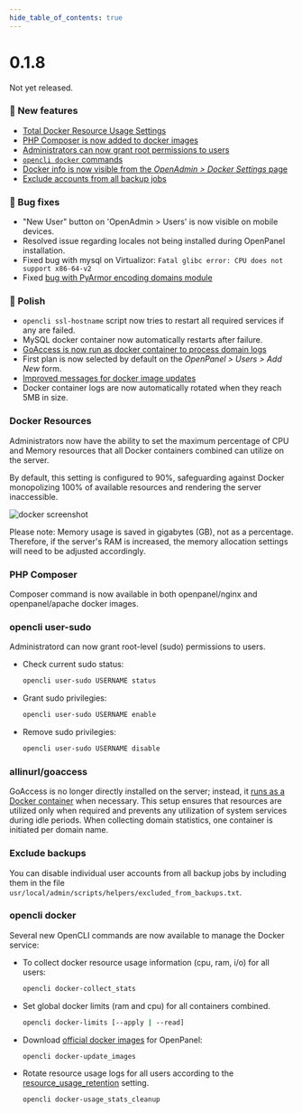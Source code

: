 ```yaml
--- 
hide_table_of_contents: true
---
```



# 0.1.8

Not yet released.


### 🚀 New features
- [Total Docker Resource Usage Settings](#docker-resources)
- [PHP Composer is now added to docker images](#php-composer)
- [Administrators can now grant root permissions to users](#opencli-user-sudo)
- [`opencli docker` commands](#opencli-docker)
- [Docker info is now visible from the *OpenAdmin > Docker Settings* page](https://i.postimg.cc/6pCPVdsc/2024-05-09-19-38.png)
- [Exclude accounts from all backup jobs](#exclude-backups)

### 🐛 Bug fixes
- "New User" button on 'OpenAdmin > Users' is now visible on mobile devices.
- Resolved issue regarding locales not being installed during OpenPanel installation.
- Fixed bug with mysql on Virtualizor: `Fatal glibc error: CPU does not support x86-64-v2`
- Fixed [bug with PyArmor encoding domains module](https://github.com/stefanpejcic/OpenPanel/issues/109)

### 💅 Polish
- `opencli ssl-hostname` script now tries to restart all required services if any are failed.
- MySQL docker container now automatically restarts after failure.
- [GoAccess is now run as docker container to process domain logs](#allinurl-goaccess)
- First plan is now selected by default on the *OpenPanel > Users > Add New* form.
- [Improved messages for docker image updates](https://i.postimg.cc/GmQ7fXH7/2024-05-09-15-19.png)
- Docker container logs are now automatically rotated when they reach 5MB in size.


### Docker Resources

Administrators now have the ability to set the maximum percentage of CPU and Memory resources that all Docker containers combined can utilize on the server.

By default, this setting is configured to 90%, safeguarding against Docker monopolizing 100% of available resources and rendering the server inaccessible.

![docker screenshot](https://i.postimg.cc/sgBj3HhX/2024-05-09-19-32.png)

Please note: Memory usage is saved in gigabytes (GB), not as a percentage. Therefore, if the server's RAM is increased, the memory allocation settings will need to be adjusted accordingly.

### PHP Composer

Composer command is now available in both openpanel/nginx and openpanel/apache docker images.

### opencli user-sudo

Administratord can now grant root-level (sudo) permissions to users.

- Check current sudo status:
  ```bash
  opencli user-sudo USERNAME status
  ```
- Grant sudo privilegies:
  ```bash
  opencli user-sudo USERNAME enable
  ```
- Remove sudo privilegies:
  ```bash
  opencli user-sudo USERNAME disable
  ```


### allinurl/goaccess

GoAccess is no longer directly installed on the server; instead, it [runs as a Docker container](https://hub.docker.com/r/allinurl/goaccess) when necessary. This setup ensures that resources are utilized only when required and prevents any utilization of system services during idle periods. When collecting domain statistics, one container is initiated per domain name.


### Exclude backups

You can disable individual user accounts from all backup jobs by including them in the file `usr/local/admin/scripts/helpers/excluded_from_backups.txt`.

### opencli docker

Several new OpenCLI commands are now available to manage the Docker service:

- To collect docker resource usage information (cpu, ram, i/o) for all users:
  ```bash
  opencli docker-collect_stats
  ```
- Set global docker limits (ram and cpu) for all containers combined.
  ```bash
  opencli docker-limits [--apply | --read]
  ```
- Download [official docker images](https://dev.openpanel.co/images/browse.html) for OpenPanel:
  ```bash
  opencli docker-update_images
  ```
- Rotate resource usage logs for all users according to the [resource_usage_retention](https://dev.openpanel.co/cli/commands.html#resource-usage-retention) setting.
  ```bash
  opencli docker-usage_stats_cleanup
  ```

